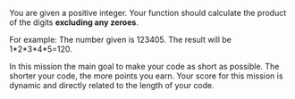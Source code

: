 You are given a positive integer. 
Your function should calculate the product of the digits **excluding any zeroes**.

For example: The number given is 123405. The result will be 1\*2\*3\*4\*5=120.

In this mission the main goal to make your code as short as possible.
The shorter your code, the more points you earn.
Your score for this mission is dynamic and directly related to the length of your code.
